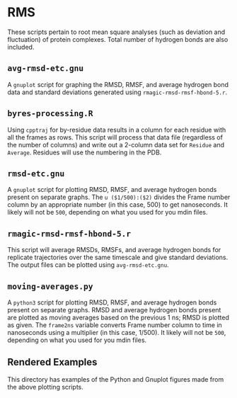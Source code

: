 # RMS

These scripts pertain to root mean square analyses (such as deviation and
fluctuation) of protein complexes.
Total number of hydrogen bonds are also included.

## `avg-rmsd-etc.gnu`
A `gnuplot` script for graphing the RMSD, RMSF, and average hydrogen bond data
and standard deviations generated using `rmagic-rmsd-rmsf-hbond-5.r`.

## `byres-processing.R`
Using `cpptraj` for by-residue data results in a column for each residue with
all the frames as rows.
This script will process that data file (regardless of the number of columns)
and write out a 2-column data set for `Residue` and `Average`.
Residues will use the numbering in the PDB.

## `rmsd-etc.gnu`
A `gnuplot` script for plotting RMSD, RMSF, and average hydrogen bonds present
on separate graphs.
The `u ($1/500):($2)` divides the Frame number column by an appropriate number
(in this case, 500) to get nanoseconds.
It likely will not be `500`, depending on what you used for you mdin files.

## `rmagic-rmsd-rmsf-hbond-5.r`
This script will average RMSDs, RMSFs, and average hydrogen bonds for
replicate trajectories over the same timescale and give standard deviations.
The output files can be plotted using `avg-rmsd-etc.gnu`.

## `moving-averages.py`
A `python3` script for plotting RMSD, RMSF, and average hydrogen bonds present
on separate graphs.
RMSD and average hydrogen bonds present are plotted as moving averages based
on the previous 1 ns; RMSD is plotted as given.
The `frame2ns` variable converts Frame number column to time in nanoseconds
using a multiplier (in this case, 1/500).
It likely will not be `500`, depending on what you used for you mdin files.

## Rendered Examples
This directory has examples of the Python and Gnuplot figures made from the
above plotting scripts.

